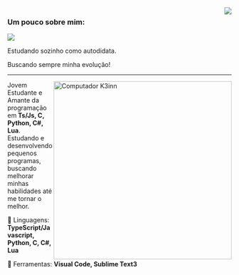 <img align='right' src="https://github-readme-stats.vercel.app/api?username=K3inn&show_icons=true&title_color=783c00&text_color=af552e&icon_color=783c00&bg_color=f8efd4&cache_seconds=2300">

### Um pouco sobre mim: 

<img src="https://img.shields.io/static/v1?label=Visão geral&message=K3inn&color=f8efd4&style=for-the-badge&logo=GitHub">

<p>

Estudando sozinho como autodidata.<br/>

Buscando sempre minha evolução!


</p>
<hr>

<img src="https://raw.githubusercontent.com/MicaelliMedeiros/micaellimedeiros/master/image/computer-illustration.png" min-width="400px" max-width="400px" width="400px" align="right" alt="Computador K3inn">

<p align="left"> 
  Jovem Estudante e Amante da programação em<strong> Ts/Js, C, Python, C#, Lua</strong>.<br>
  Estudando e desenvolvendo pequenos programas, buscando melhorar minhas habilidades até me tornar o melhor.
</p>

<p align="left">
  🦄 Linguagens: <strong>TypeScript/Javascript, Python, C, C#, Lua</strong>
</p>

<p align="left">
  💼 Ferramentas: <strong>Visual Code, Sublime Text3</strong>
</p>
